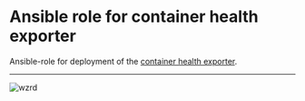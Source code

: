# Ansible role for container health exporter

Ansible-role for deployment of the [container health exporter](https://github.com/IlyaVassyutovich/container-health-exporter).

-----

![wzrd](https://wzrd.iv.link)
